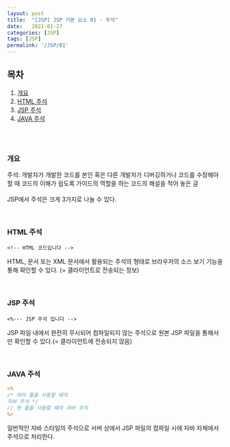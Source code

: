 ```yaml
---
layout: post
title:  "[JSP] JSP 기본 요소 01 - 주석"
date:   2021-01-27
categories: [JSP]
tags: [JSP]
permalink: '/JSP/01'
---
```


## 목차

1. [개요](#개요)
2. [HTML 주석](#HTML-주석)
3. [JSP 주석](#JSP-주석)
4. [JAVA 주석](#JAVA-주석)

<br><br>

### 개요

주석: 개발자가 개발한 코드를 본인 혹은 다른 개발자가 디버깅하거나 코드를 수정해야 할 때 코드의 이해가 쉽도록 가이드의 역할을 하는 코드의 해설을 적어 놓은 글<br><br>
JSP에서 주석은 크게 3가지로 나눌 수 있다.

<br>

### HTML 주석

` <!-- HTML 코드입니다 --> `

HTML, 문서 또는 XML 문서에서 활용되는 주석의 형태로 브라우저의 소스 보기 기능을 통해 확인할 수 있다. (= 클라이언트로 전송되는 정보)

<br>

### JSP 주석

`<%--- JSP 주석 입니다 -->`

JSP 파일 내에서 완전히 무시되어 컴파일되지 않는 주석으로 원본 JSP 파일을 통해서만 확인할 수 있다.(= 클라이언트에 전송되지 않음)

<br>

### JAVA 주석

```JSP
<%
/* 여러 줄을 사용할 때의
자바 주석 */
// 한 줄을 사용할 때의 자바 주석
%>
```

일반적인 자바 스타일의 주석으로 서버 상에서 JSP 파일의 컴파일 시에 자바 자체에서 주석으로 처리한다.

<br><br>